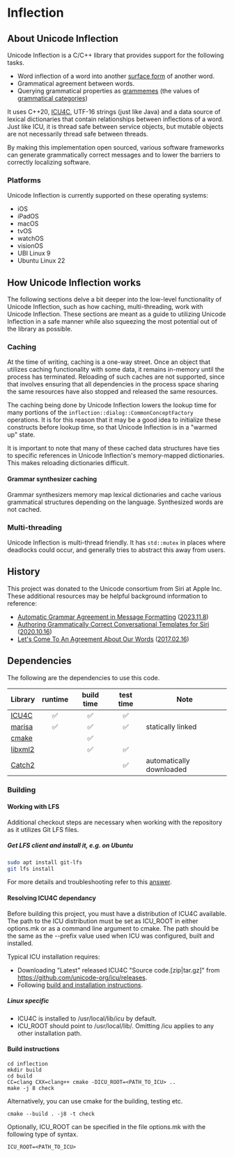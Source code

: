 <!--
 Copyright 2016-2024 Apple Inc. All rights reserved.
-->
# Inflection

## About Unicode Inflection

Unicode Inflection is a C/C++ library that provides support for the following tasks.

- Word inflection of a word into another [surface form](https://en.wikipedia.org/wiki/Surface_form) of another word.
- Grammatical agreement between words.
- Querying grammatical properties as [grammemes](https://en.wiktionary.org/wiki/grammeme) (the values of [grammatical categories](https://en.wikipedia.org/wiki/Grammatical_category)) 

It uses C++20, [ICU4C](https://icu.unicode.org/), UTF-16 strings (just like Java) and a data source of lexical
dictionaries that contain relationships between inflections of a word. Just like ICU, it is thread safe between service
objects, but mutable objects are not necessarily thread safe between threads.

By making this implementation open sourced, various software frameworks can generate grammatically correct messages
and to lower the barriers to correctly localizing software.

### Platforms
Unicode Inflection is currently supported on these operating systems:

* iOS
* iPadOS
* macOS
* tvOS
* watchOS
* visionOS
* UBI Linux 9
* Ubuntu Linux 22

## How Unicode Inflection works
The following sections delve a bit deeper into the low-level functionality of Unicode Inflection, such as how caching,
multi-threading, work with Unicode Inflection. These sections are meant as a guide to utilizing Unicode Inflection in a
safe manner while also squeezing the most potential out of the library as possible.

### Caching
At the time of writing, caching is a one-way street. Once an object that utilizes caching functionality with some data,
it remains in-memory until the process has terminated. Reloading of such caches are not supported, since that involves
ensuring that all dependencies in the process space sharing the same resources have also stopped and released the same
resources.

The caching being done by Unicode Inflection lowers the lookup time for many portions of the
`inflection::dialog::CommonConceptFactory`
operations. It is for this reason that it may be a good idea to initialize these constructs before lookup time, so
that Unicode Inflection is in a "warmed up" state.

It is important to note that many of these cached data structures have ties to specific references in Unicode Inflection's
memory-mapped dictionaries. This makes reloading dictionaries difficult.

#### Grammar synthesizer caching
Grammar synthesizers memory map lexical dictionaries and cache various grammatical structures depending on the language.
Synthesized words are not cached.

### Multi-threading
Unicode Inflection is multi-thread friendly. It has <code>std::mutex</code> in places where deadlocks could occur, and
generally tries to abstract this away from users.

## History

This project was donated to the Unicode consortium from Siri at Apple Inc. These additional
resources may be helpful background information to reference:

* [Automatic Grammar Agreement in Message Formatting](https://www.youtube.com/watch?v=C2e7hYIkqoM) ([2023.11.8](https://www.unicode.org/events/utw/2023/talks/grammar/))
* [Authoring Grammatically Correct Conversational Templates for Siri](https://www.youtube.com/watch?v=emlIWUTaJFM) ([2020.10.16](https://www.unicodeconference.org/iuc44/Conference_Program.pdf))
* [Let's Come To An Agreement About Our Words](https://www.youtube.com/watch?v=KclVxxHX26k) ([2017.02.16](https://www.imug.org/events/imug-2017-events.htm#words))

## Dependencies

The following are the dependencies to use this code.

| Library                                           | runtime | build time | test time | Note                     |
|---------------------------------------------------|:-------:|:----------:|:---------:|--------------------------|
| [ICU4C](https://icu.unicode.org/)                 |    ✅    |     ✅      |     ✅     |                          |
| [marisa](https://github.com/s-yata/marisa-trie)   |    ✅    |     ✅      |     ✅     | statically linked        |
| [cmake](https://cmake.org/)                       |         |     ✅      |           |                          |
| [libxml2](https://gitlab.gnome.org/GNOME/libxml2) |         |     ✅      |     ✅     |                          |
| [Catch2](https://github.com/catchorg/Catch2/)     |         |            |     ✅     | automatically downloaded |

### Building

#### Working with LFS

Additional checkout steps are necessary when working with the repository as it utilizes Git LFS files.

##### Get LFS client and install it, e.g. on Ubuntu

```bash
sudo apt install git-lfs
git lfs install
```

For more details and troubleshooting refer to this [answer](https://stackoverflow.com/questions/72610494/what-is-the-difference-between-git-lfs-fetch-git-lfs-fetch-all-and-git).

#### Resolving ICU4C dependancy

Before building this project, you must have a distribution of ICU4C available. The path to the ICU distribution must be
set as ICU_ROOT in either options.mk or as a command line argument to cmake. The path should be the same as the
--prefix value used when ICU was configured, built and installed.

Typical ICU installation requires:
* Downloading "Latest" released ICU4C "Source code.[zip|tar.gz]" from https://github.com/unicode-org/icu/releases.
* Following [build and installation instructions](https://unicode-org.github.io/icu/userguide/icu4c/build.html).

##### Linux specific
* ICU4C is installed to /usr/local/lib/*icu* by default.
* ICU_ROOT should point to /usr/local/lib/. Omitting /icu applies to any other installation path.

#### Build instructions

```
cd inflection
mkdir build
cd build
CC=clang CXX=clang++ cmake -DICU_ROOT=<PATH_TO_ICU> ..
make -j 8 check
```

Alternatively, you can use cmake for the building, testing etc.
```
cmake --build . -j8 -t check
```

Optionally, ICU_ROOT can be specified in the file options.mk with the following type of syntax.
```
ICU_ROOT=<PATH_TO_ICU>
```